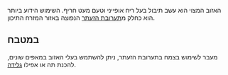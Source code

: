 האזוב המצוי הוא עשב תיבול בעל ריח אופייני וטעם מעט חריף. השימוש הידוע ביותר הוא כחלק מ[תערובת הזעתר](/recipes/zaatar-mix) הנפוצה באזור המזרח התיכון. 

## במטבח

מעבר לשימוש בצמח בתערובת הזעתר, ניתן להשתמש בעלי האזוב במאפים שונים, להכנת תה או אפילו [גלידה](/recipes/zaatar-ice-cream).

